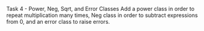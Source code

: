 Task 4 - Power, Neg, Sqrt, and Error Classes
Add a power class in order to repeat multiplication many times, 
Neg class in order to subtract expressions from 0,
and an error class to raise errors.
